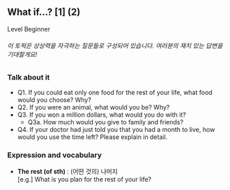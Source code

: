 ## What if…? [1] (2)
Level Beginner
###### 이 토픽은 상상력을 자극하는 질문들로 구성되어 있습니다. 여러분의 재치 있는 답변을 기대할게요!

### Talk about it
- Q1. If you could eat only one food for the rest of your life, what food would you choose? Why?
- Q2. If you were an animal, what would you be? Why?
- Q3. If you won a million dollars, what would you do with it?
  - Q3a. How much would you give to family and friends?
- Q4. If your doctor had just told you that you had a month to live, how would you use the time left? Please explain in detail.
### Expression and vocabulary
- **The rest (of sth)** : (어떤 것의) 나머지  
[e.g.] What is you plan for the rest of your life?


